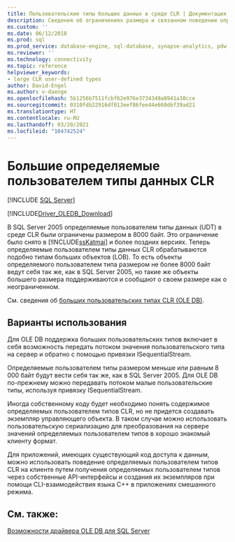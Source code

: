 ```yaml
---
title: Пользовательские типы больших данных в среде CLR | Документация Майкрософт
description: Сведения об ограничениях размера и связанном поведении определяемых пользователем типов в среде CLR для различных версий SQL Server.
ms.custom: ''
ms.date: 06/12/2018
ms.prod: sql
ms.prod_service: database-engine, sql-database, synapse-analytics, pdw
ms.reviewer: ''
ms.technology: connectivity
ms.topic: reference
helpviewer_keywords:
- large CLR user-defined types
author: David-Engel
ms.author: v-daenge
ms.openlocfilehash: 5b1256b7511fcbf62e976e3734349a8941a38cce
ms.sourcegitcommit: 0310fdb22916df013eef86fee44e660dbf39ad21
ms.translationtype: HT
ms.contentlocale: ru-RU
ms.lasthandoff: 03/20/2021
ms.locfileid: "104742524"
---
```

# <a name="large-clr-user-defined-types"></a>Большие определяемые пользователем типы данных CLR
[!INCLUDE [SQL Server](../../../includes/applies-to-version/sql-asdb-asdbmi-asa-pdw.md)]

[!INCLUDE[Driver_OLEDB_Download](../../../includes/driver_oledb_download.md)]

  В SQL Server 2005 определяемые пользователем типы данных (UDT) в среде CLR были ограничены размером в 8000 байт. Это ограничение было снято в [!INCLUDE[ssKatmai](../../../includes/sskatmai-md.md)] и более поздних версиях. Теперь определяемые пользователем типы данных CLR обрабатываются подобно типам больших объектов (LOB). То есть объекты определяемого пользователем типа размером не более 8000 байт ведут себя так же, как в SQL Server 2005, но такие же объекты большего размера поддерживаются и сообщают о своем размере как о неограниченном.  
  
 См. сведения об [больших пользовательских типах CLR (OLE DB)](../../oledb/ole-db/large-clr-user-defined-types-ole-db.md).  
  
## <a name="use-cases"></a>Варианты использования   
  
 Для OLE DB поддержка больших пользовательских типов включает в себя возможность передать потоком значения пользовательского типа на сервер и обратно с помощью привязки ISequentialStream.  
  
 Определяемые пользователем типы размером меньше или равным 8 000 байт будут вести себя так же, как в SQL Server 2005. Для OLE DB по-прежнему можно передавать потоком малые пользовательские типы, используя привязку ISequentialStream.  
  
 Иногда собственному коду будет необходимо понять содержимое определяемых пользователем типов CLR, но не придется создавать экземпляр управляющего объекта. В таком случае можно использовать пользовательскую сериализацию для преобразования на сервере значений определяемых пользователем типов в хорошо знакомый клиенту формат.  
  
 Для приложений, имеющих существующий код доступа к данным, можно использовать поведение определяемых пользователем типов CLR на клиенте путем получения определяемых пользователем типов через собственные API-интерфейсы и создания их экземпляров при помощи CLI-взаимодействия языка C++ в приложениях смешанного режима.  
  
## <a name="see-also"></a>См. также:  
 [Возможности драйвера OLE DB для SQL Server](../../oledb/features/oledb-driver-for-sql-server-features.md)    
  
  
